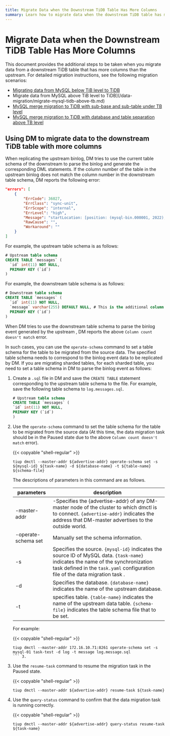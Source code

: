 ```yaml
---
title: Migrate Data when the Downstream TiDB Table Has More Columns
summary: Learn how to migrate data when the downstream TiDB table has more columns than the upstream MySQL table.
---
```


# Migrate Data when the Downstream TiDB Table Has More Columns

This document provides the additional steps to be taken when you migrate data from a downstream TiDB table that has more columns than the upstream. For detailed migration instructions, see the following migration scenarios:

- [Migrating data from MySQL below TiB level to TiDB](/data-migration/migrate-mysql-tidb-less-tb.md)
- Migrate data from MySQL above TiB level to TiDB](/data-migration/migrate-mysql-tidb-above-tb.md)
- [MySQL merge migration to TiDB with sub-base and sub-table under TB level](/data-migration/migrate-shared-mysql-tidb-less-tb.md)
- [MySQL merge migration to TiDB with database and table separation above TB level](/data-migration/migrate-shared-mysql-tidb-above-tb.md)

## Using DM to migrate data to the downstream TiDB table with more columns

When replicating the upstream binlog, DM tries to use the current table schema of the downstream to parse the binlog and generate the corresponding DML statements. If the column number of the table in the upstream binlog does not match the column number in the downstream table schema, DM reports the following error:

```json
"errors": [
    {
        "ErrCode": 36027,
        "ErrClass": "sync-unit",
        "ErrScope": "internal",
        "ErrLevel": "high",
        "Message": "startLocation: [position: (mysql-bin.000001, 2022), gtid-set:09bec856-ba95-11ea-850a-58f2b4af5188:1-9 ], endLocation: [ position: (mysql-bin.000001, 2022), gtid-set: 09bec856-ba95-11ea-850a-58f2b4af5188:1-9]: gen insert sqls failed, schema: log, table: messages: Column count doesn't match value count: 3 (columns) vs 2 (values)",
        "RawCause": "",
        "Workaround": ""
    }
]
```

For example, the upstream table schema is as follows:

```sql
# Upstream table schema
CREATE TABLE `messages` (
  `id` int(11) NOT NULL,
  PRIMARY KEY (`id`)
)
```

For example, the downstream table schema is as follows:

```sql
# Downstream table schema
CREATE TABLE `messages` (
  `id` int(11) NOT NULL,
  `message` varchar(255) DEFAULT NULL, # This is the additional column that only exists in the downstream table.
  PRIMARY KEY (`id`)
)
```

When DM tries to use the downstream table schema to parse the binlog event generated by the upstream , DM reports the above `Column count doesn't match` error.

In such cases, you can use the `operate-schema` command to set a table schema for the table to be migrated from the source data. The specified table schema needs to correspond to the binlog event data to be replicated by DM. If you are migrating sharded tables, for each sharded table, you need to set a table schema in DM to parse the binlog event as follows:

1. Create a `.sql` file in DM and save the `CREATE TABLE` statement corresponding to the upstream table schema to the file. For example, save the following table schema to `log.messages.sql`.

    ```sql
    # Upstream table schema
    CREATE TABLE `messages` (
    `id` int(11) NOT NULL,
    PRIMARY KEY (`id`)
    )
    ```

2. Use the `operate-schema` command to set the table schema for the table to be migrated from the source data (At this time, the data migration task should be in the Paused state due to the above `Column count doesn't match` error).

    {{< copyable "shell-regular" >}}

    ```
    tiup dmctl --master-addr ${advertise-addr} operate-schema set -s ${mysql-id} ${task-name} -d ${database-name} -t ${table-name} ${schema-file}
    ```

    The descriptions of parameters in this command are as follows.

    |parameters |description|
    |- |-|
    |-master-addr |-Specifies the {advertise-addr} of any DM-master node of the cluster to which dmctl is to connect. `{advertise-addr}` indicates the address that DM-master advertises to the outside world.|
    |-operate-schema set| Manually set the schema information.|
    |-s | Specifies the source. `{mysql-id}` indicates the source ID of MySQL data. `{task-name}` indicates the name of the synchronization task defined in the `task.yaml` configuration file of the data migration task .|
    |-d | Specifies the database. `{database-name}` indicates the name of the upstream database. |
    |-t |specifies table. `{table-name}` indicates the name of the upstream data table. `{schema-file}` indicates the table schema file that to be set.

    For example:

    {{< copyable "shell-regular" >}}

    ```
    tiup dmctl --master-addr 172.16.10.71:8261 operate-schema set -s mysql-01 task-test -d log -t message log.message.sql
    ``` 3.

3. Use the `resume-task` command to resume the migration task in the Paused state.

    {{< copyable "shell-regular" >}}

    ```
    tiup dmctl --master-addr ${advertise-addr} resume-task ${task-name}
    ```

4. Use the `query-status` command to confirm that the data migration task is running correctly.

    {{< copyable "shell-regular" >}}

    ```
    tiup dmctl --master-addr ${advertise-addr} query-status resume-task ${task-name}
    ```
